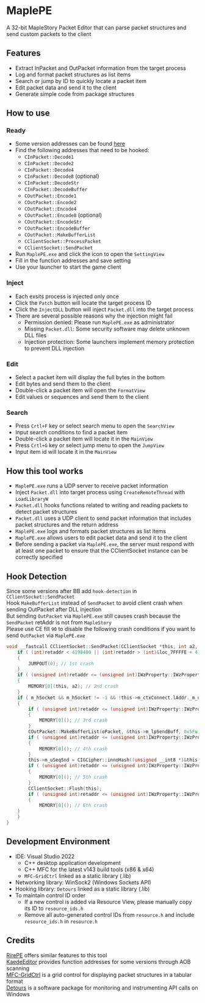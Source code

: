 # MaplePE
A 32-bit MapleStory Packet Editor that can parse packet structures and send custom packets to the client

## Features
- Extract InPacket and OutPacket information from the target process
- Log and format packet structures as list items
- Search or jump by ID to quickly locate a packet item
- Edit packet data and send it to the client
- Generate simple code from package structures

## How to use
### Ready
- Some version addresses can be found [here](https://docs.google.com/spreadsheets/d/1-LqA-OWgOuT-Xy3i73Jy5F_uVmogaGvmYpH4mLDSPhg)
- Find the following addresses that need to be hooked:
	- `CInPacket::Decode1`
	- `CInPacket::Decode2`
	- `CInPacket::Decode4`
	- `CInPacket::Decode8` (optional)
	- `CInPacket::DecodeStr`
	- `CInPacket::DecodeBuffer`
	- `COutPacket::Encode1`
	- `COutPacket::Encode2`
	- `COutPacket::Encode4`
	- `COutPacket::Encode8` (optional)
	- `COutPacket::EncodeStr`
	- `COutPacket::EncodeBuffer`
	- `COutPacket::MakeBufferList`
	- `CClientSocket::ProcessPacket`
	- `CClientSocket::SendPacket`
- Run `MaplePE.exe` and click the icon to open the `SettingView`
- Fill in the function addresses and save setting
- Use your launcher to start the game client

### Inject
- Each exsits process is injected only once
- Click the `Patch` button will locate the target process ID
- Click the `InjectDLL` button will inject `Packet.dll` into the target process
- There are several possible reasons why the injection might fail
	- Permission denied: Please run `MaplePE.exe` as administrator
	- Missing `Packet.dll`: Some security software may delete unknown DLL files
	- Injection protection: Some launchers implement memory protection to prevent DLL injection

### Edit
- Select a packet item will display the full bytes in the bottom
- Edit bytes and send them to the client
- Double-click a packet item will open the `FormatView`
- Edit values or sequences and send them to the client

### Search
- Press `Crtl+F` key or select search menu to open the `SearchView`
- Input search conditions to find a packet item 
- Double-click a packet item will locate it in the `MainView`
- Press `Crtl+G` key or select jump menu to open the `JumpView`
- Input item id will locate it in the `MainView`

## How this tool works
- `MaplePE.exe` runs a UDP server to receive packet information
- Inject `Packet.dll` into target process using `CreateRemoteThread` with `LoadLibraryW`
- `Packet.dll` hooks functions related to writing and reading packets to detect packet structures
- `Packet.dll` uses a UDP client to send packet information that includes packet structures and the return address
- `MaplePE.exe` logs and formats packet structures as list items
- `MaplePE.exe` allows users to edit packet data and send it to the client
- Before sending a packet via `MaplePE.exe`, the server must respond with at least one packet to ensure that the CClientSocket instance can be correctly specified
## Hook Detection
Since some versions after BB add `hook-detection` in `CClientSocket::SendPacket`  
Hook `MakeBufferList` instead of `SendPacket` to avoid client crash when sending OutPacket after DLL injection  
But sending `OutPacket` via `MaplePE.exe` still causes crash because the `SendPacket` retAddr is not from `MapleStory`  
Please use CE fill `90` to disable the following crash conditions if you want to send `OutPacket` via `MaplePE.exe`  
```c
void __fastcall CClientSocket::SendPacket(CClientSocket *this, int a2, COutPacket *oPacket){
  	if ( (int)retaddr < 4198400 || (int)retaddr > (int)&loc_7FFFFE + 4198402 )
	{
		JUMPOUT(0); // 1st crash
	}
	if ( (unsigned int)retaddr <= (unsigned int)IWzProperty::IWzProperty || (ZFatalSection *)retaddr >= _sync.m_pLock )
	{
		MEMORY[0](this, a2); // 2nd crash
	}
	if ( m_hSocket && m_hSocket != -1 && !this->m_ctxConnect.lAddr._m_uCount )
	{
		if ( (unsigned int)retaddr <= (unsigned int)IWzProperty::IWzProperty || (ZFatalSection *)retaddr >= m_pLock )
		{
			MEMORY[0](); // 3rd crash
		}
		COutPacket::MakeBufferList(oPacket, &this->m_lpSendBuff, 0x5Fu, &this->m_uSeqSnd, 1, this->m_uSeqSnd);
		if ( (unsigned int)retaddr <= (unsigned int)IWzProperty::IWzProperty || (ZFatalSection *)retaddr >= m_pLock )
		{
			MEMORY[0](); // 4th crash
		}
		this->m_uSeqSnd = CIGCipher::innoHash((unsigned __int8 *)&this->m_uSeqSnd, 4, 0);
		if ( (unsigned int)retaddr <= (unsigned int)IWzProperty::IWzProperty || (ZFatalSection *)retaddr >= m_pLock )
		{
			MEMORY[0](); // 5th crash
		}
		CClientSocket::Flush(this);
		if ( (unsigned int)retaddr <= (unsigned int)IWzProperty::IWzProperty || (ZFatalSection *)retaddr >= m_pLock )
		{
			MEMORY[0](); // 6th crash
    }
	}
}
```

## Development Environment
- IDE: Visual Studio 2022
	- C++ desktop application development
	- C++ MFC for the latest v143 build tools (x86 & x64)
	- `MFC-GridCtrl` linked as a static library (.lib)
- Networking library: WinSock2 (Windows Sockets API)
- Hooking library: `Detours` linked as a static library (.lib)
- To maintain control ID order
	- If a new control is added via Resource View, please manually copy its ID to `resource_ids.h`
	- Remove all auto-generated control IDs from `resource.h` and include `resource_ids.h` in `resource.h`

## Credits
[RirePE](https://github.com/Riremito/RirePE) offers similar features to this tool  
[KaedeEditor](https://github.com/Riremito/KaedeEditor) provides function addresses for some versions through AOB scanning  
[MFC-GridCtrl](https://github.com/ChrisMaunder/MFC-GridCtrl) is a grid control for displaying packet structures in a tabular format  
[Detours](https://github.com/microsoft/Detours) is a software package for monitoring and instrumenting API calls on Windows
